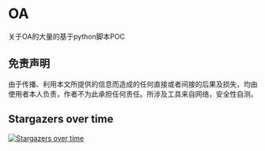 # OA
关于OA的大量的基于python脚本POC

## 免责声明
由于传播、利用本文所提供的信息而造成的任何直接或者间接的后果及损失，均由使用者本人负责，作者不为此承担任何责任。所涉及工具来自网络，安全性自测。
## Stargazers over time
[![Stargazers over time](https://starchart.cc/Kucei/OA.svg?variant=adaptive)](https://starchart.cc/Kucei/OA)
